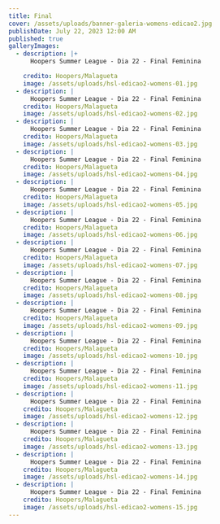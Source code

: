 ```yaml
---
title: Final
cover: /assets/uploads/banner-galeria-womens-edicao2.jpg
publishDate: July 22, 2023 12:00 AM
published: true
galleryImages:
  - description: |+
      Hoopers Summer League - Dia 22 - Final Feminina

    credito: Hoopers/Malagueta
    image: /assets/uploads/hsl-edicao2-womens-01.jpg
  - description: |
      Hoopers Summer League - Dia 22 - Final Feminina
    credito: Hoopers/Malagueta
    image: /assets/uploads/hsl-edicao2-womens-02.jpg
  - description: |
      Hoopers Summer League - Dia 22 - Final Feminina
    credito: Hoopers/Malagueta
    image: /assets/uploads/hsl-edicao2-womens-03.jpg
  - description: |
      Hoopers Summer League - Dia 22 - Final Feminina
    credito: Hoopers/Malagueta
    image: /assets/uploads/hsl-edicao2-womens-04.jpg
  - description: |
      Hoopers Summer League - Dia 22 - Final Feminina
    credito: Hoopers/Malagueta
    image: /assets/uploads/hsl-edicao2-womens-05.jpg
  - description: |
      Hoopers Summer League - Dia 22 - Final Feminina
    credito: Hoopers/Malagueta
    image: /assets/uploads/hsl-edicao2-womens-06.jpg
  - description: |
      Hoopers Summer League - Dia 22 - Final Feminina
    credito: Hoopers/Malagueta
    image: /assets/uploads/hsl-edicao2-womens-07.jpg
  - description: |
      Hoopers Summer League - Dia 22 - Final Feminina
    credito: Hoopers/Malagueta
    image: /assets/uploads/hsl-edicao2-womens-08.jpg
  - description: |
      Hoopers Summer League - Dia 22 - Final Feminina
    credito: Hoopers/Malagueta
    image: /assets/uploads/hsl-edicao2-womens-09.jpg
  - description: |
      Hoopers Summer League - Dia 22 - Final Feminina
    credito: Hoopers/Malagueta
    image: /assets/uploads/hsl-edicao2-womens-10.jpg
  - description: |
      Hoopers Summer League - Dia 22 - Final Feminina
    credito: Hoopers/Malagueta
    image: /assets/uploads/hsl-edicao2-womens-11.jpg
  - description: |
      Hoopers Summer League - Dia 22 - Final Feminina
    credito: Hoopers/Malagueta
    image: /assets/uploads/hsl-edicao2-womens-12.jpg
  - description: |
      Hoopers Summer League - Dia 22 - Final Feminina
    credito: Hoopers/Malagueta
    image: /assets/uploads/hsl-edicao2-womens-13.jpg
  - description: |
      Hoopers Summer League - Dia 22 - Final Feminina
    credito: Hoopers/Malagueta
    image: /assets/uploads/hsl-edicao2-womens-14.jpg
  - description: |
      Hoopers Summer League - Dia 22 - Final Feminina
    credito: Hoopers/Malagueta
    image: /assets/uploads/hsl-edicao2-womens-15.jpg
---
```

